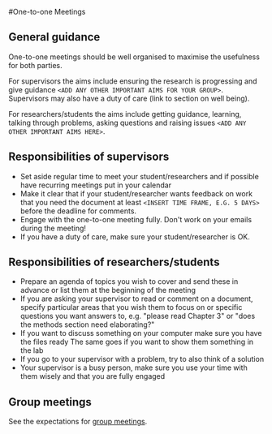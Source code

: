 #One-to-one Meetings
<!--In order to get the most out of meetings it is useful to outline expectations-->
  
## General guidance
One-to-one meetings should be well organised to maximise the usefulness for both parties. 

For supervisors the aims include ensuring the research is progressing and give guidance `<ADD ANY OTHER IMPORTANT AIMS FOR YOUR GROUP>`. 
Supervisors may also have a duty of care (link to section on well being).

For researchers/students the aims include getting guidance, learning, talking through problems, asking questions and raising issues `<ADD ANY OTHER IMPORTANT AIMS HERE>`.
  
## Responsibilities of supervisors
- Set aside regular time to meet your student/researchers and if possible have recurring meetings put in your calendar
- Make it clear that if your student/researcher wants feedback on work that you need the document at least `<INSERT TIME FRAME, E.G. 5 DAYS>` before the deadline for comments.
- Engage with the one-to-one meeting fully.
Don't work on your emails during the meeting!
- If you have a duty of care, make sure your student/researcher is OK.

## Responsibilities of researchers/students
- Prepare an agenda of topics you wish to cover and send these in advance or list them at the beginning of the meeting
- If you are asking your supervisor to read or comment on a document, specify particular areas that you wish them to focus on or specific questions you want answers to, e.g. "please read Chapter 3" or "does the methods section need elaborating?"
- If you want to discuss something on your computer make sure you have the files ready
The same goes if you want to show them something in the lab
- If you go to your supervisor with a problem, try to also think of a solution
- Your supervisor is a busy person, make sure you use your time with them wisely and that you are fully engaged

## Group meetings
See the expectations for [group meetings](template/research-environment/group-meetings.md).

